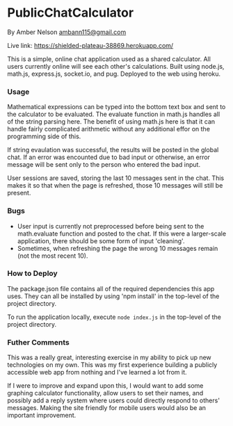 # PublicChatCalculator
By Amber Nelson
ambann115@gmail.com

Live link: https://shielded-plateau-38869.herokuapp.com/

This is a simple, online chat application used as a shared calculator. All users currently online will see each other's calculations. Built using node.js, math.js, express.js, socket.io, and pug. Deployed to the web using heroku.  

### Usage
Mathematical expressions can be typed into the bottom text box and sent to the calculator to be evaluated. The evaluate function in math.js handles all of the string parsing here. The benefit of using math.js here is that it can handle fairly complicated arithmetic without any additional effor on the programming side of this. 

If string evaulation was successful, the results will be posted in the global chat. If an error was encounted due to bad input or otherwise, an error message will be sent only to the person who entered the bad input. 

User sessions are saved, storing the last 10 messages sent in the chat. This makes it so that when the page is refreshed, those 10 messages will still be present.

### Bugs
- User input is currently not preprocessed before being sent to the math.evaluate function and posted to the chat. If this were a larger-scale application, there should be some form of input 'cleaning'.
- Sometimes, when refreshing the page the wrong 10 messages remain (not the most recent 10).

### How to Deploy
The package.json file contains all of the required dependencies this app uses. They can all be installed by using 'npm install' in the top-level of the project directory.

To run the application locally, execute ```node index.js``` in the top-level of the project directory.

### Futher Comments
This was a really great, interesting exercise in my ability to pick up new technologies on my own. This was my first experience building a publicly accessible web app from nothing and I've learned a lot from it. 

If I were to improve and expand upon this, I would want to add some graphing calculator functionality, allow users to set their names, and possibly add a reply system where users could directly respond to others' messages. Making the site friendly for mobile users would also be an important improvement.